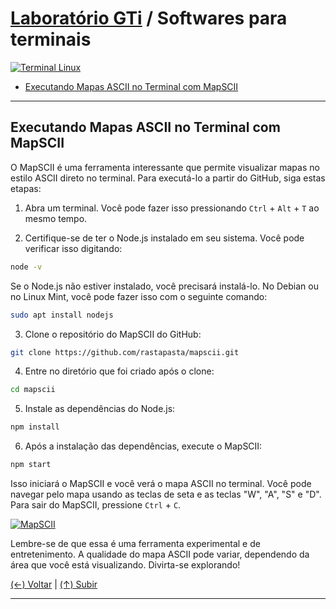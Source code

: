 # [Laboratório GTi](https://github.com/systemboys/GTi_Laboratory#laborat%C3%B3rio-gti "Laboratório GTi") / Softwares para terminais

[![Terminal Linux](https://github.com/systemboys/GTi_Laboratory/blob/main/Debian%20Linux%20e%20derivados/Softwares%20para%20terminais/images/terminai_linux.jpg?raw=true "Terminal Linux")](https://github.com/systemboys/GTi_Laboratory/blob/main/Debian%20Linux%20e%20derivados/Softwares%20para%20terminais/images/terminai_linux.jpg?raw=true "Terminal Linux")

- [Executando Mapas ASCII no Terminal com MapSCII](#executando-mapas-ascii-no-terminal-com-mapscii "Executando Mapas ASCII no Terminal com MapSCII")

---

## Executando Mapas ASCII no Terminal com MapSCII

O MapSCII é uma ferramenta interessante que permite visualizar mapas no estilo ASCII direto no terminal. Para executá-lo a partir do GitHub, siga estas etapas:

1. Abra um terminal. Você pode fazer isso pressionando `Ctrl` + `Alt` + `T` ao mesmo tempo.

2. Certifique-se de ter o Node.js instalado em seu sistema. Você pode verificar isso digitando:

```bash
node -v
```

Se o Node.js não estiver instalado, você precisará instalá-lo. No Debian ou no Linux Mint, você pode fazer isso com o seguinte comando:

```bash
sudo apt install nodejs
```

3. Clone o repositório do MapSCII do GitHub:

```bash
git clone https://github.com/rastapasta/mapscii.git
```

4. Entre no diretório que foi criado após o clone:

```bash
cd mapscii
```

5. Instale as dependências do Node.js:

```bash
npm install
```

6. Após a instalação das dependências, execute o MapSCII:

```bash
npm start
```

Isso iniciará o MapSCII e você verá o mapa ASCII no terminal. Você pode navegar pelo mapa usando as teclas de seta e as teclas "W", "A", "S" e "D". Para sair do MapSCII, pressione `Ctrl` + `C`.

[![MapSCII](https://github.com/systemboys/GTi_Laboratory/blob/main/Debian%20Linux%20e%20derivados/Softwares%20para%20terminais/images/mapscii.png?raw=true "MapSCII")](https://github.com/systemboys/GTi_Laboratory/blob/main/Debian%20Linux%20e%20derivados/Softwares%20para%20terminais/images/mapscii.png?raw=true "MapSCII")

Lembre-se de que essa é uma ferramenta experimental e de entretenimento. A qualidade do mapa ASCII pode variar, dependendo da área que você está visualizando. Divirta-se explorando!

[(&larr;) Voltar](https://github.com/systemboys/GTi_Laboratory#laborat%C3%B3rio-gti "Voltar ao Sumário") | 
[(&uarr;) Subir](#laborat%C3%B3rio-gti--softwares-para-terminais "Subir para o topo")

---